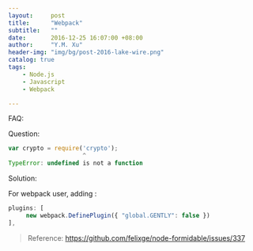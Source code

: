 ```yaml
---
layout:     post
title:      "Webpack"
subtitle:   ""
date:       2016-12-25 16:07:00 +08:00
author:     "Y.M. Xu"
header-img: "img/bg/post-2016-lake-wire.png"
catalog: true
tags:
    - Node.js
    - Javascript
    - Webpack

---
```


FAQ:

Question:

```js
var crypto = require('crypto');
                     ^
TypeError: undefined is not a function
```

Solution:

For webpack user, adding :

```js
plugins: [
     new webpack.DefinePlugin({ "global.GENTLY": false })
],
```
> Reference: https://github.com/felixge/node-formidable/issues/337




